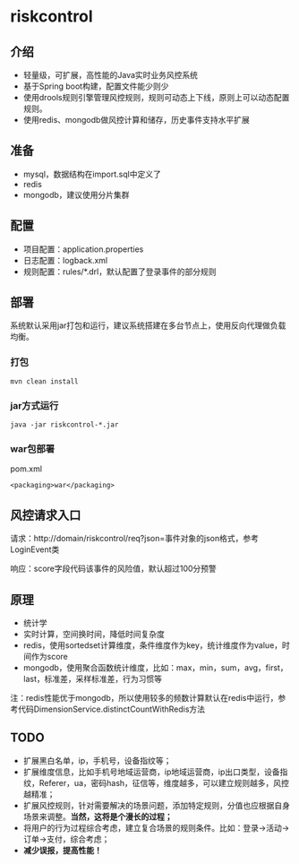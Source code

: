 # riskcontrol
## 介绍
* 轻量级，可扩展，高性能的Java实时业务风控系统
* 基于Spring boot构建，配置文件能少则少
* 使用drools规则引擎管理风控规则，规则可动态上下线，原则上可以动态配置规则。
* 使用redis、mongodb做风控计算和储存，历史事件支持水平扩展

## 准备
* mysql，数据结构在import.sql中定义了
* redis
* mongodb，建议使用分片集群

## 配置
* 项目配置：application.properties
* 日志配置：logback.xml
* 规则配置：rules/*.drl，默认配置了登录事件的部分规则

## 部署
系统默认采用jar打包和运行，建议系统搭建在多台节点上，使用反向代理做负载均衡。
### 打包
```
mvn clean install
```
### jar方式运行
```
java -jar riskcontrol-*.jar
```

### war包部署
pom.xml

```
<packaging>war</packaging>
```

## 风控请求入口
请求：http://domain/riskcontrol/req?json=事件对象的json格式，参考LoginEvent类

响应：score字段代码该事件的风险值，默认超过100分预警


## 原理
* 统计学
* 实时计算，空间换时间，降低时间复杂度
* redis，使用sortedset计算维度，条件维度作为key，统计维度作为value，时间作为score
* mongodb，使用聚合函数统计维度，比如：max，min，sum，avg，first，last，标准差，采样标准差，行为习惯等

注：redis性能优于mongodb，所以使用较多的频数计算默认在redis中运行，参考代码DimensionService.distinctCountWithRedis方法

## TODO
* 扩展黑白名单，ip，手机号，设备指纹等；
* 扩展维度信息，比如手机号地域运营商，ip地域运营商，ip出口类型，设备指纹，Referer，ua，密码hash，征信等，维度越多，可以建立规则越多，风控越精准；
* 扩展风控规则，针对需要解决的场景问题，添加特定规则，分值也应根据自身场景来调整。**当然，这将是个漫长的过程；**
* 将用户的行为过程综合考虑，建立复合场景的规则条件。比如：登录->活动->订单->支付，综合考虑；
* **减少误报，提高性能！**
